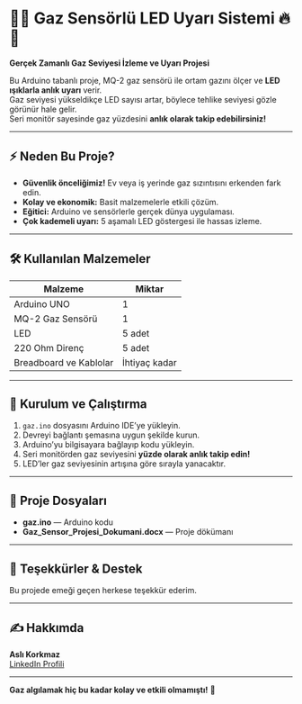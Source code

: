 # 🚨🔥 Gaz Sensörlü LED Uyarı Sistemi 🔥🚨

**Gerçek Zamanlı Gaz Seviyesi İzleme ve Uyarı Projesi**

Bu Arduino tabanlı proje, MQ-2 gaz sensörü ile ortam gazını ölçer ve **LED ışıklarla anlık uyarı** verir.  
Gaz seviyesi yükseldikçe LED sayısı artar, böylece tehlike seviyesi gözle görünür hale gelir.  
Seri monitör sayesinde gaz yüzdesini **anlık olarak takip edebilirsiniz!**

---

## ⚡ Neden Bu Proje?

- **Güvenlik önceliğimiz!** Ev veya iş yerinde gaz sızıntısını erkenden fark edin.  
- **Kolay ve ekonomik:** Basit malzemelerle etkili çözüm.  
- **Eğitici:** Arduino ve sensörlerle gerçek dünya uygulaması.  
- **Çok kademeli uyarı:** 5 aşamalı LED göstergesi ile hassas izleme.

---

## 🛠️ Kullanılan Malzemeler

| Malzeme                | Miktar        |
|------------------------|---------------|
| Arduino UNO            | 1             |
| MQ-2 Gaz Sensörü       | 1             |
| LED                    | 5 adet        |
| 220 Ohm Direnç         | 5 adet        |
| Breadboard ve Kablolar | İhtiyaç kadar |

---

## 🚀 Kurulum ve Çalıştırma

1. `gaz.ino` dosyasını Arduino IDE’ye yükleyin.  
2. Devreyi bağlantı şemasına uygun şekilde kurun.  
3. Arduino’yu bilgisayara bağlayıp kodu yükleyin.  
4. Seri monitörden gaz seviyesini **yüzde olarak anlık takip edin!**  
5. LED’ler gaz seviyesinin artışına göre sırayla yanacaktır.

---

## 📁 Proje Dosyaları

- **gaz.ino** — Arduino kodu  
- **Gaz_Sensor_Projesi_Dokumani.docx** — Proje dökümanı

---

## 🙏 Teşekkürler & Destek

Bu projede emeği geçen herkese teşekkür ederim.  


---

## ✍️ Hakkımda

**Aslı Korkmaz**  
[LinkedIn Profili](https://www.linkedin.com/in/asl%C4%B1-korkmaz/)  

---

**Gaz algılamak hiç bu kadar kolay ve etkili olmamıştı!** 🚀  
